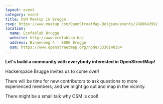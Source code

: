 ```yaml
---
layout: event
category: event
title: OSM Meetup in Brugge
rsvp: https://www.meetup.com/OpenStreetMap-Belgium/events/249864399/
location:
  name: Ecofablab Brugge
  website: http://www.ecofablab.be/
  address: Binnenweg 4 - 8000 Brugge 
  osm: https://www.openstreetmap.org/node/5330140364
---
```


**Let's build a community with everybody interested in OpenStreetMap!**

Hackerspace Brugge invites us to come over!

There will be time for new contributors to ask questions to more experienced members; and we might go out and map in the vicinity.

There might be a small talk why OSM is cool!
